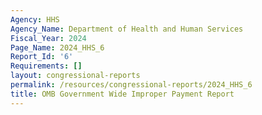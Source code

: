```yaml
---
Agency: HHS
Agency_Name: Department of Health and Human Services
Fiscal_Year: 2024
Page_Name: 2024_HHS_6
Report_Id: '6'
Requirements: []
layout: congressional-reports
permalink: /resources/congressional-reports/2024_HHS_6
title: OMB Government Wide Improper Payment Report
---
```


